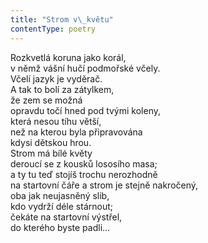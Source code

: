 ```yaml
---
title: "Strom v\_květu"
contentType: poetry
---
```


<section>

Rozkvetlá koruna jako korál,  
v němž vášní hučí podmořské včely.  
Včelí jazyk je vyděrač.  
A tak to bolí za zátylkem,  
že zem se možná  
opravdu točí hned pod tvými koleny,  
která nesou tíhu větší,  
než na kterou byla připravována  
kdysi dětskou hrou.  
Strom má bílé květy  
deroucí se z kousků lososího masa;  
a ty tu teď stojíš trochu nerozhodně  
na startovní čáře a strom je stejně nakročený,  
oba jak neujasněný slib,  
kdo vydrží déle stárnout;  
čekáte na startovní výstřel,  
do kterého byste padli…

</section>
